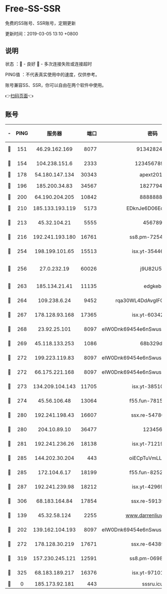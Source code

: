 # Free-SS-SSR

免费的SS账号、SSR账号，定期更新

更新时间：2019-03-05 13:10 +0800

## 说明

状态     ：🙂 - 良好 🙁 - 多次连接失败或连接超时

PING值   ：不代表真实使用中的速度，仅供参考。

账号兼容SS、SSR，你可以自由在两个软件中使用。

👉[扫码页面](https://liesauer.github.io/free-ss-ssr.github.io/)👈

## 账号

|-|PING|服务器|端口|密码|加密方式|区域|
|:----:|:----:|:-----:|-----:|:----:|:----:|:----:|
|🙂|151|46.29.162.169|8077|9134282479|aes-256-cfb|RU|
|🙂|154|104.238.151.6|2333|12345678900|aes-256-cfb|JP|
|🙂|178|54.180.147.134|30343|apext2019|chacha20|KR|
|🙂|196|185.200.34.83|34567|18277940|aes-256-cfb|US|
|🙂|200|64.190.204.205|10842|88888888|rc4-md5|US|
|🙂|210|185.133.193.119|5173|EDknJe6D06EoWDaw|aes-256-cfb|US|
|🙂|213|45.32.104.21|5555|456789|aes-256-cfb|SG|
|🙂|216|192.241.193.180|16761|ss8.pm-72545882|aes-256-cfb|US|
|🙂|254|198.199.101.65|15513|isx.yt-35446579|aes-256-cfb|US|
|🙂|256|27.0.232.19|60026|j9U82U53|xchacha20-ietf-poly1305|HK|
|🙂|263|185.134.21.41|11135|edgkeb|aes-256-cfb|GB|
|🙂|264|109.238.6.24|9452|rqa30WL4DdAvgIFG6Fs3znzTa|aes-256-cfb|FR|
|🙂|267|178.128.93.168|17365|isx.yt-60342023|aes-256-cfb|SG|
|🙂|268|23.92.25.101|8097|eIW0Dnk69454e6nSwuspv9DmS201tQ0D|aes-256-cfb|US|
|🙂|269|45.118.133.253|1086|68b329da|aes-256-cfb|SG|
|🙂|272|199.223.119.83|8097|eIW0Dnk69454e6nSwuspv9DmS201tQ0D|aes-256-cfb|US|
|🙂|272|66.175.221.168|8097|eIW0Dnk69454e6nSwuspv9DmS201tQ0D|aes-256-cfb|US|
|🙂|273|134.209.104.143|11705|isx.yt-38510096|aes-256-cfb|SG|
|🙂|274|45.56.106.48|13064|f55.fun-78155284|aes-256-cfb|US|
|🙂|280|192.241.198.43|16607|ssx.re-54780207|aes-256-cfb|US|
|🙂|280|204.10.89.10|36477|123456|aes-256-cfb|US|
|🙂|281|192.241.236.26|18138|isx.yt-71219423|aes-256-cfb|US|
|🙂|285|144.202.30.204|443|oiECpTuVmLLxk4Ts|aes-256-cfb|US|
|🙂|285|172.104.6.17|18199|f55.fun-82524174|aes-256-cfb|US|
|🙂|287|192.241.239.98|18212|isx.yt-42969531|aes-256-cfb|US|
|🙂|306|68.183.164.84|17854|ssx.re-59139311|aes-256-cfb|US|
|🙂|139|45.32.58.124|2255|www.darrenliuwei.com|aes-256-cfb|JP|
|🙂|202|139.162.104.193|8097|eIW0Dnk69454e6nSwuspv9DmS201tQ0D|aes-256-cfb|JP|
|🙂|272|178.128.30.219|17671|ssx.re-64389778|aes-256-cfb|SG|
|🙂|319|157.230.245.121|12591|ss8.pm-06983018|aes-256-cfb|SG|
|🙂|325|68.183.189.217|16376|isx.yt-97101614|aes-256-cfb|SG|
|🙁|0|185.173.92.181|443|sssru.icu|rc4-md5|RU|
